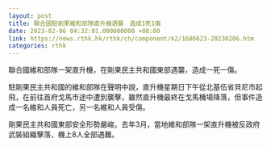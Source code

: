 ```yaml
---
layout: post
title: 聯合國駐剛果維和部隊直升機遇襲　造成1死1傷
date: 2023-02-06 04:32:01.000000000 +08:00
link: https://news.rthk.hk/rthk/ch/component/k2/1686623-20230206.htm
categories: rthk
---
```


聯合國維和部隊一架直升機，在剛果民主共和國東部遇襲，造成一死一傷。

駐剛果民主共和國的維和部隊在聲明中說，直升機星期日下午從北基伍省貝尼市起飛，在前往首府戈馬市途中遭到襲擊，雖然直升機最終在戈馬機場降落，但事件造成一名維和人員死亡，另一名維和人員受傷。

剛果民主共和國東部安全形勢嚴峻。去年3月，當地維和部隊一架直升機被反政府武裝組織擊落，機上8人全部遇難。
